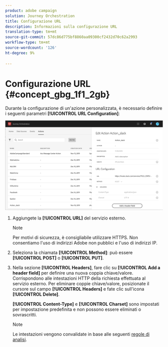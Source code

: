 ```yaml
---
product: adobe campaign
solution: Journey Orchestration
title: Configurazione URL
description: Informazioni sulla configurazione URL
translation-type: tm+mt
source-git-commit: 57dc86d775bf8860aa09300cf2432d70c62a2993
workflow-type: tm+mt
source-wordcount: '126'
ht-degree: 9%

---
```



# Configurazione URL {#concept_gbg_1f1_2gb}

Durante la configurazione di un&#39;azione personalizzata, è necessario definire i seguenti parametri **[!UICONTROL URL Configuration]**:

![](../assets/journeyurlconfiguration.png)

1. Aggiungete la **[!UICONTROL URL]** del servizio esterno.

   >[!NOTE]
   >
   >Per motivi di sicurezza, è consigliabile utilizzare HTTPS. Non consentiamo l&#39;uso di indirizzi  Adobe non pubblici e l&#39;uso di indirizzi IP.

1. Seleziona la chiamata **[!UICONTROL Method]**: può essere **[!UICONTROL POST]** o **[!UICONTROL PUT]**.
1. Nella sezione **[!UICONTROL Headers]**, fare clic su **[!UICONTROL Add a header field]** per definire una nuova coppia chiave/valore. Corrispondono alle intestazioni HTTP della richiesta effettuata al servizio esterno. Per eliminare coppie chiave/valore, posizionate il cursore sul campo **[!UICONTROL Headers]** e fate clic sull&#39;icona **[!UICONTROL Delete]**.

   **[!UICONTROL Content-Type]** e  **[!UICONTROL Charset]** sono impostati per impostazione predefinita e non possono essere eliminati o sovrascritti.

   >[!NOTE]
   >
   >Le intestazioni vengono convalidate in base alle seguenti [regole di analisi](https://tools.ietf.org/html/rfc7230#section-3.2.4).
